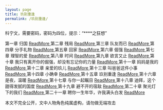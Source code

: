 ```yaml
---
layout: page
title: 玖别重逢
permalink: /玖别重逢/
---
```


科宁文，需要密码，密码为四位，提示：“****之狂想”

第一章 归国 <a href="https://praguednew.github.io/jiubiechongfeng-one/"> ReadMore </a>
第二章 残局 <a href="https://praguednew.github.io/jiubiechongfeng-two/"> ReadMore </a>
第三章 队友而已 <a href="https://praguednew.github.io/jiubiechongfeng-three/"> ReadMore </a>
第四章 分手礼物 <a href="https://praguednew.github.io/jiubiechongfeng-four/"> ReadMore </a>
第五章 回家 <a href="https://praguednew.github.io/jiubiechongfeng-five/"> ReadMore </a>
第六章 倔强 <a href="https://praguednew.github.io/jiubiechongfeng-six/"> ReadMore </a>
第七章 理智的爱 <a href="https://praguednew.github.io/jiubiechongfeng-seven/"> ReadMore </a>
第八章 时间 <a href="https://praguednew.github.io/jiubiechongfeng-eight/"> ReadMore </a>
第九章 欲言又止 <a href="https://praguednew.github.io/jiubiechongfeng-nine/"> ReadMore </a>
第十章 我只有离开你的倔强，却没有忘记你的力量 <a href="https://praguednew.github.io/jiubiechongfeng-ten/"> ReadMore </a>
第十一章 妈妈是我的 <a href="https://praguednew.github.io/jiubiechongfeng-eleven/"> ReadMore </a>
第十二章 亲爱的玖儿 <a href="https://praguednew.github.io/jiubiechongfeng-twelve/"> ReadMore </a>
第十三章 叫爸爸这件小事 <a href="https://praguednew.github.io/jiubiechongfeng-thirteen/"> ReadMore </a>
第十四章 小确幸 <a href="https://praguednew.github.io/jiubiechongfeng-fourteen/"> ReadMore </a>
第十五章 玖别重逢 <a href="https://praguednew.github.io/jiubiechongfeng-fifteen/"> ReadMore </a>
第十六章 是夜，温暖 <a href="https://praguednew.github.io/jiubiechongfeng-sixteen/"> ReadMore </a>
第十七章 与你一起瞩目 <a href="https://praguednew.github.io/jiubiechongfeng-seventeen/"> ReadMore </a>
第十八章 迪拜，这个甜得发腻的国度 <a href="https://praguednew.github.io/jiubiechongfeng-eighteen/"> ReadMore </a>
第十九章 避不开的宿敌 <a href="https://praguednew.github.io/jiubiechongfeng-nineteen/"> ReadMore </a>
第二十章 聚光灯下的我们 <a href="https://praguednew.github.io/jiubiechongfeng-twenty/"> ReadMore </a>
第二十一章 聘你一生年华，许我满头白发 <a href="https://praguednew.github.io/jiubiechongfeng-twentyone/"> ReadMore </a>


本文不完全公开，文中人物角色纯属虚构，请勿做无端攻击


